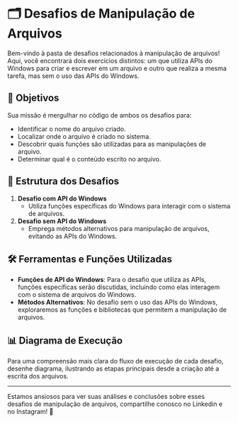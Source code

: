 # 🗂️ Desafios de Manipulação de Arquivos

Bem-vindo à pasta de desafios relacionados à manipulação de arquivos! Aqui, você encontrará dois exercícios distintos: um que utiliza APIs do Windows para criar e escrever em um arquivo e outro que realiza a mesma tarefa, mas sem o uso das APIs do Windows.

## 🎯 Objetivos

Sua missão é mergulhar no código de ambos os desafios para:

- Identificar o nome do arquivo criado.
- Localizar onde o arquivo é criado no sistema.
- Descobrir quais funções são utilizadas para as manipulações de arquivo.
- Determinar qual é o conteúdo escrito no arquivo.

## 📁 Estrutura dos Desafios

1. **Desafio com API do Windows**
    - Utiliza funções específicas do Windows para interagir com o sistema de arquivos.
2. **Desafio sem API do Windows**
    - Emprega métodos alternativos para manipulação de arquivos, evitando as APIs do Windows.

## 🛠️ Ferramentas e Funções Utilizadas

- **Funções de API do Windows**: Para o desafio que utiliza as APIs, funções específicas serão discutidas, incluindo como elas interagem com o sistema de arquivos do Windows.
- **Métodos Alternativos**: No desafio sem o uso das APIs do Windows, exploraremos as funções e bibliotecas que permitem a manipulação de arquivos.

## 📊 Diagrama de Execução

Para uma compreensão mais clara do fluxo de execução de cada desafio, desenhe diagrama, ilustrando as etapas principais desde a criação até a escrita dos arquivos.

---

Estamos ansiosos para ver suas análises e conclusões sobre esses desafios de manipulação de arquivos, compartilhe conosco no Linkedin e no Instagram! 🚀

